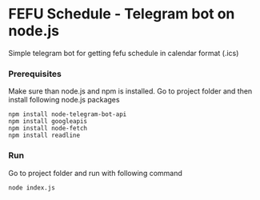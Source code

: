 # FEFU Schedule - Telegram bot on node.js

Simple telegram bot for getting fefu schedule in calendar format (.ics)

### Prerequisites

Make sure than node.js and npm is installed. Go to project folder and then install following node.js packages

```
npm install node-telegram-bot-api
npm install googleapis
npm install node-fetch
npm install readline
```

### Run

Go to project folder and run with following command

```
node index.js
```